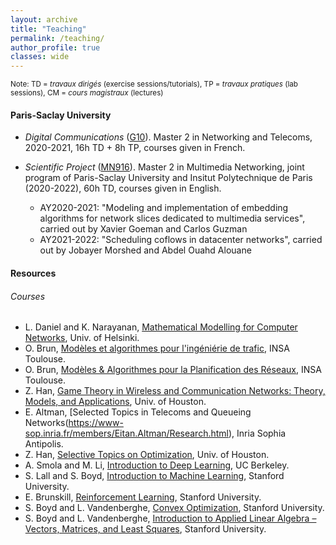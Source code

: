 ```yaml
---
layout: archive
title: "Teaching"
permalink: /teaching/
author_profile: true
classes: wide
---
```


<small>Note: TD = *travaux dirigés* (exercise sessions/tutorials), TP = *travaux pratiques* (lab sessions), CM = *cours magistraux* (lectures)</small>


#### Paris-Saclay University

* *Digital Communications* ([G10](https://www.universite-paris-saclay.fr/formation/master/electronique-energie-electrique-automatique/m2-reseaux-et-telecoms)). Master 2 in Networking and Telecoms, 2020-2021, 16h TD + 8h TP, courses given in French.

* *Scientific Project* ([MN916](https://www.universite-paris-saclay.fr/en/education/master/electrical-engineering/m2-multimedia-networking)). Master 2 in Multimedia Networking, joint program of Paris-Saclay University and Insitut Polytechnique de Paris (2020-2022), 60h TD, courses given in English.
  * AY2020-2021: "Modeling and implementation of embedding algorithms for network slices dedicated to multimedia services", carried out by Xavier Goeman and Carlos Guzman
  * AY2021-2022: "Scheduling coflows in datacenter networks", carried out by Jobayer Morshed and Abdel Ouahd Alouane


#### Resources
###### Courses
* L. Daniel and K. Narayanan, [Mathematical Modelling for Computer Networks](https://www.cs.helsinki.fi/u/ldaniel/mm_cn/), Univ. of Helsinki.
* O. Brun, [Modèles et algorithmes pour l'ingéniérie de trafic](https://homepages.laas.fr/brun/drupal/node/28), INSA Toulouse.
* O. Brun, [Modèles & Algorithmes pour la Planification des Réseaux](https://homepages.laas.fr/brun/drupal/node/28), INSA Toulouse.
* Z. Han, [Game Theory in Wireless and Communication Networks: Theory, Models, and Applications](http://www2.egr.uh.edu/~zhan2/game_theory_course/), Univ. of Houston.
* E. Altman, [Selected Topics in Telecoms and Queueing Networks(https://www-sop.inria.fr/members/Eitan.Altman/Research.html), Inria Sophia Antipolis.
* Z. Han, [Selective Topics on Optimization](http://wireless.egr.uh.edu/Optimization/index.htm), Univ. of Houston.
* A. Smola and M. Li, [Introduction to Deep Learning](https://courses.d2l.ai/berkeley-stat-157/index.html), UC Berkeley.
* S. Lall and S. Boyd, [Introduction to Machine Learning](http://ee104.stanford.edu/), Stanford University.
* E. Brunskill, [Reinforcement Learning](https://web.stanford.edu/class/cs234/), Stanford University.
* S. Boyd and L. Vandenberghe, [Convex Optimization](https://web.stanford.edu/~boyd/cvxbook/), Stanford University.
* S. Boyd and L. Vandenberghe, [Introduction to Applied Linear Algebra – Vectors, Matrices, and Least Squares](https://web.stanford.edu/~boyd/vmls/), Stanford University.




